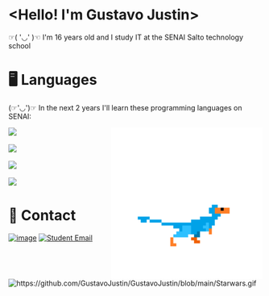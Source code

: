 # <Hello! I'm Gustavo Justin>
☞( '◡' )☜ I'm 16 years old and I study IT at the SENAI Salto technology school


# 🖥️ Languages
(☞'◡')☞ In the next 2 years I'll learn these programming languages on SENAI:

<img src="https://github.com/GustavoJustin/GustavoJustin/blob/main/dinossauro%20azul.gif" alt="gif de um dinossauro azul" min-width="300px" max-width="300px" width="300px" align="right">
<p align="left">


<p align="left">
    <img src="https://github.com/user-attachments/assets/532799cd-7ce9-425d-83e3-7f917707a3ec" />
</p> 
<p align="left"> 
    <img src="https://github.com/user-attachments/assets/edf1e19f-9d8a-4090-9c03-c2c9a61ca6c4" />
</p> 
<p align="left"> 
    <img src="https://github.com/user-attachments/assets/9a2a954e-c27f-44f3-901b-1d833f038fcb" />
</p> 
<p align="left">
    <img src="https://github.com/user-attachments/assets/8e7b240a-4fc2-4840-af8b-40f87bd566de" />
</p>


# 📱 Contact 
[![image](https://img.shields.io/badge/gustavojustin77@gmail.com-Gmail-red?style=flat&logo=gmail&logoColor=red)](mailto:gustavojustin77@gmail.com)
[![Student Email](https://img.shields.io/badge/gustavo.j.francisco@aluno.senai.br-Student-red?style=flat&logo=gmail&logoColor=red)](mailto:gustavo.j.francisco@aluno.senai.br)

# 
<picture>
  <source media="(prefers-color-scheme: dark)" srcset="https://github.com/GustavoJustin/GustavoJustin/blob/main/Starwars.gif">
  <img alt="https://github.com/GustavoJustin/GustavoJustin/blob/main/Starwars.gif">